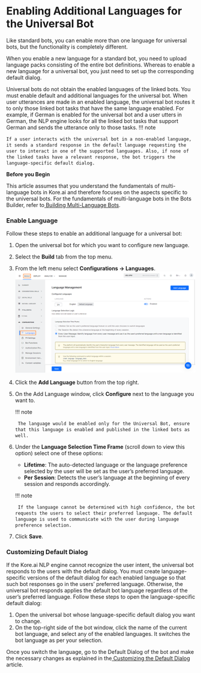 # Enabling Additional Languages for the Universal Bot

Like standard bots, you can enable more than one language for universal bots, but the functionality is completely different.

When you enable a new language for a standard bot, you need to upload language packs consisting of the entire bot definitions. Whereas to enable a new language for a universal bot, you just need to set up the corresponding default dialog.

Universal bots do not obtain the enabled languages of the linked bots. You must enable default and additional languages for the universal bot. When user utterances are made in an enabled language, the universal bot routes it to only those linked bot tasks that have the same language enabled. For example, if German is enabled for the universal bot and a user utters in German, the NLP engine looks for all the linked bot tasks that support German and sends the utterance only to those tasks.
!!! note

    If a user interacts with the universal bot in a non-enabled language, it sends a standard response in the default language requesting the user to interact in one of the supported languages. Also, if none of the linked tasks have a relevant response, the bot triggers the language-specific default dialog.


**Before you Begin**

This article assumes that you understand the fundamentals of multi-language bots in Kore.ai and therefore focuses on the aspects specific to the universal bots. For the fundamentals of multi-language bots in the Bots Builder, refer to[ Building Multi-Language Bots](https://developer.kore.ai/docs/bots/advanced-topics/multi-lingual/building-multi-language-bots/).


### Enable Language

Follow these steps to enable an additional language for a universal bot:



1. Open the universal bot for which you want to configure new language.
2. Select the **Build** tab from the top menu.
3. From the left menu select **Configurations -> Languages**. 
    ![alt_text](images/ub_languages.png "image_tooltip")

4. Click the **Add Language** button from the top right.
5. On the Add Language window, click **Configure** next to the language you want to.

    !!! note
    
        The language would be enabled only for the Universal Bot, ensure that this language is enabled and published in the linked bots as well. 




6. Under the **Language Selection Time Frame** (scroll down to view this option) select one of these options:
    * **Lifetime**: The auto-detected language or the language preference selected by the user will be set as the user’s preferred language.
    * **Per Session**: Detects the user’s language at the beginning of every session and responds accordingly.

    !!! note
    
        If the language cannot be determined with high confidence, the bot requests the users to select their preferred language. The default language is used to communicate with the user during language preference selection.


7. Click **Save**.


### Customizing Default Dialog

If the Kore.ai NLP engine cannot recognize the user intent, the universal bot responds to the users with the default dialog. You must create language-specific versions of the default dialog for each enabled language so that such bot responses go in the users’ preferred language. Otherwise, the universal bot responds applies the default bot language regardless of the user’s preferred language. 
 Follow these steps to open the language-specific default dialog:



1. Open the universal bot whose language-specific default dialog you want to change.
2. On the top-right side of the bot window, click the name of the current bot language, and select any of the enabled languages. It switches the bot language as per your selection.

Once you switch the language, go to the Default Dialog of the bot and make the necessary changes as explained in the[ Customizing the Default Dialog](https://developer.kore.ai/docs/bots/advanced-topics/universal-bot/customizing-the-universal-bots-default-dialog-task/) article.

		
